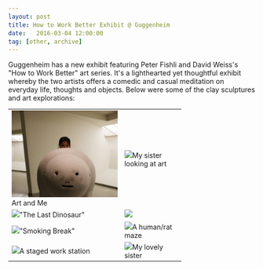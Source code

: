 ```yaml
---
layout: post
title: How to Work Better Exhibit @ Guggenheim
date:   2016-03-04 12:00:00
tag: [other, archive]
---
```


Guggenheim has a new exhibit featuring Peter Fishli and David Weiss's "How to Work Better" art series. It's a lighthearted yet thoughtful exhibit whereby the two artists offers a comedic and casual meditation on everyday life, thoughts and objects. Below were some of the clay sculptures and art explorations:

<table style="width:70%">
  <tr>
<td><img class="magnify container-pics" data-magnifyby="1.75" style="width:350px; cursor: url("magnify.cur");" src="/images/postimages/eidlandweiss.JPG" >Art and Me</td>

<td><img class="magnify container-pics" data-magnifyby="1.75" style="width:350px; cursor: url("magnify.cur");" src="/images/postimages/viewing.JPG" >My sister looking at art</td>
 </tr>
<tr>
<td>
<img class="magnify container-pics" data-magnifyby="1.75" style="width:350px; cursor: url("magnify.cur");" src="/images/postimages/last-dinosaur.JPG" >"The Last Dinosaur"</td>
<td>
<img class="magnify container-pics" data-magnifyby="1.75" style="width:350px; cursor: url("magnify.cur");" src="/images/postimages/squirrels.JPG" ></td>
</tr>
<tr>
<td>
<img class="magnify container-pics" data-magnifyby="1.75" style="width:350px; cursor: url("magnify.cur");" src="/images/postimages/smoke-break.JPG" >"Smoking Break"</td>
<td>
<img class="magnify container-pics" data-magnifyby="1.5" style="width:350px; cursor: url("magnify.cur");" src="/images/postimages/rat-maze.JPG" >A human/rat maze</td>
</tr>
<tr>
<td>
<img class="magnify container-pics" data-magnifyby="1.5" style="width:350px; cursor: url("magnify.cur");" src="/images/postimages/working.JPG" >A staged work station</td>
<td>
<img class="magnify container-pics" data-magnifyby="1.5" style="width:350px; cursor: url("magnify.cur");" src="/images/postimages/sister.JPG" >My lovely sister</td>
</tr>
 </table>